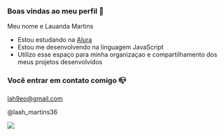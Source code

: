 ### Boas vindas ao meu perfil 💙

Meu nome e Lauanda Martins

- Estou estudando na [Alura](https://www.alura.com.br)
- Estou me desenvolvendo na linguagem JavaScript
- Utilizo esse espaço para minha organizaçao e compartilhamento dos meus projetos desenvolvidos

### Você entrar em contato comigo 📪

lah9eo@gmail.com

@laah_martins36

![](https://media1.tenor.com/m/TQIJ27YF7bIAAAAC/turma-da-monica-monica.gif)
